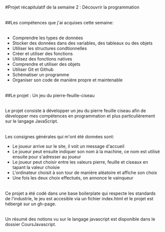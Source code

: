 #Projet récapitulatif de la semaine 2 : Découvrir la programmation
######
##Les compétences que j'ai acquises cette semaine:
######
- Comprendre les types de données
- Stocker des données dans des variables, des tableaux ou des objets
- Utiliser les structures condtionnelles
- Créer et utiliser des fonctions
- Utilisez des fonctions natives
- Comprendre et utiliser des objets
- Utiliser Git et Github
- Schématiser un programme
- Organiser son code de manière propre et maintenable
######
##Le projet : Un jeu du pierre-feuille-ciseau
######
Le projet consiste à développer un jeu du pierre feuille ciseau afin de développer mes compétences en programmation et plus particulièrement sur le langage JavaScript.
######
Les consignes générales qui m'ont été données sont:
- Le joueur arrive sur le site, il voit un message d'accueil
- Le joueur peut ensuite indiquer son nom à la machine, ce nom est utilisé ensuite pour s'adresser au joueur
- Le joueur peut choisir entre les valeurs pierre, feuille et ciseaux en tapant la valeur choisie
- L'ordinateur choisit à son tour de manière aléatoire et affiche son choix
- Une fois les deux choix effectués, on annonce le vainqueur
######
Ce projet a été codé dans une base boilerplate qui respecte les standards de l'industrie, le jeu est accesible via un fichier index.html et le projet est hébergé sur un gh-page.
######
Un résumé des notions vu sur le langage javascript est disponible dans le dossier CoursJavascript.
